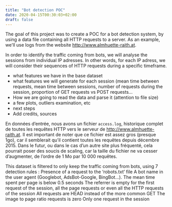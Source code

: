 ```yaml
---
title: "Bot detection POC"
date: 2020-04-15T00:30:03+02:00
draft: false
---
```


<!-- -- DRAFT - WORK IN PROGRESS -- -->

The goal of this project was to create a POC for a bot detection system, by using a data file containing all HTTP requests to a server.
As an example, we'll use logs from the website http://www.almhuette-raith.at.

In order to identify the traffic coming from bots, we will analyse the sessions from individual IP adresses. In other words, for each IP adress, we will consider their sequences of HTTP requests during a specific timeframe.

* what features we have in the base dataset
* what features we will generate for each session (mean time between requests, mean time between sessions, number of requests during the session, proportion of GET requests vs POST requests...
* How we are going to read the data and parse it (attention to file size)
* a few plots, outliers examination, etc
* next steps
* Add credits, sources



En données d’entrée, nous avons un fichier `access.log`, historique complet de toutes les requêtes HTTP vers le serveur de http://www.almhuette-raith.at. Il est important de noter que ce fichier est assez gros (presque 1go), car il semblerait qu’il contient toutes les requêtes depuis décembre 2015. Dans le futur, ou dans le cas d’un autre site plus fréquenté, cela pourrait poser des soucis de scaling, car la taille du fichier ne va cesser d’augmenter, de l’ordre de 1 Mo par 10 000 requêtes.

This dataset is filtered to only keep the traffic coming from bots, using 7 detection rules : 
Presence of a request to the ‘robots.txt’ file
A bot name in the user agent (Googlebot, AdsBot-Google, BingBot…).
The mean time spent per page is below 0.5 seconds
The referrer is empty for the first request of the session, all the page requests or even all the HTTP requests of the session
All requests are HEAD instead of the more common GET
The image to page ratio requests is zero
Only one request in the session

